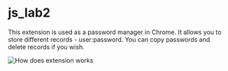# js_lab2

This extension is used as a password manager in Chrome.
It allows you to store different records - user:password.
You can copy passwords and delete records if you wish.

![How does extension works](https://i.imgur.com/fBOTOHF.gif)
